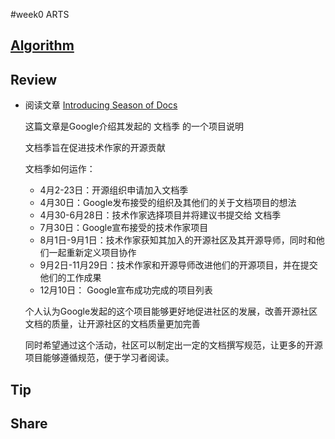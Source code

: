 #week0 ARTS## [Algorithm](algorithm/Algorithm.md)## Review* 阅读文章 [Introducing Season of Docs](https://opensource.googleblog.com/2019/03/introducing-season-of-docs.html)    这篇文章是Google介绍其发起的 文档季 的一个项目说明        文档季旨在促进技术作家的开源贡献        文档季如何运作：        - 4月2-23日：开源组织申请加入文档季    - 4月30日：Google发布接受的组织及其他们的关于文档项目的想法    - 4月30-6月28日：技术作家选择项目并将建议书提交给 文档季    - 7月30日：Google宣布接受的技术作家项目    - 8月1日-9月1日：技术作家获知其加入的开源社区及其开源导师，同时和他们一起重新定义项目协作    - 9月2日-11月29日：技术作家和开源导师改进他们的开源项目，并在提交他们的工作成果    - 12月10日： Google宣布成功完成的项目列表        个人认为Google发起的这个项目能够更好地促进社区的发展，改善开源社区文档的质量，让开源社区的文档质量更加完善        同时希望通过这个活动，社区可以制定出一定的文档撰写规范，让更多的开源项目能够遵循规范，便于学习者阅读。## Tip## Share